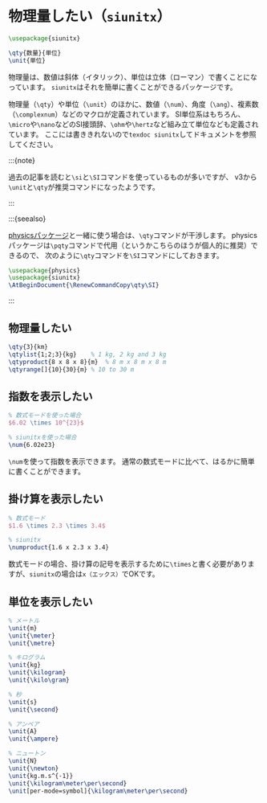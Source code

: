 # 物理量したい（``siunitx``）

```latex
\usepackage{siunitx}

\qty{数量}{単位}
\unit{単位}

```

物理量は、数値は斜体（イタリック）、単位は立体（ローマン）で書くことになっています。
``siunitx``はそれを簡単に書くことができるパッケージです。

物理量（``\qty``）や単位（``\unit``）のほかに、数値（``\num``）、角度（``\ang``）、複素数（``\complexnum``）などのマクロが定義されています。
SI単位系はもちろん、``\micro``や``\nano``などのSI接頭辞、``\ohm``や``\hertz``など組み立て単位なども定義されています。
ここには書ききれないので``texdoc siunitx``してドキュメントを参照してください。

:::{note}

過去の記事を読むと``\si``と``\SI``コマンドを使っているものが多いですが、
v3から``\unit``と``\qty``が推奨コマンドになったようです。

:::

:::{seealso}

[physicsパッケージ](./latex-physics.md)と一緒に使う場合は、``\qty``コマンドが干渉します。
physicsパッケージは``\pqty``コマンドで代用（というかこちらのほうが個人的に推奨）できるので、
次のように``\qty``コマンドを``\SI``コマンドにしておきます。

```latex
\usepackage{physics}
\usepackage{siunitx}
\AtBeginDocument{\RenewCommandCopy\qty\SI}
```

:::

## 物理量したい

```latex
\qty{3}{km}
\qtylist{1;2;3}{kg}    % 1 kg, 2 kg and 3 kg
\qtyproduct{8 x 8 x 8}{m}  % 8 m x 8 m x 8 m
\qtyrange[]{10}{30}{m} % 10 to 30 m
```

## 指数を表示したい

```latex
% 数式モードを使った場合
$6.02 \times 10^{23}$

% siunitxを使った場合
\num{6.02e23}
```

``\num``を使って指数を表示できます。
通常の数式モードに比べて、はるかに簡単に書くことができます。

## 掛け算を表示したい

```latex
% 数式モード
$1.6 \times 2.3 \times 3.4$

% siunitx
\numproduct{1.6 x 2.3 x 3.4}
```



数式モードの場合、掛け算の記号を表示するために``\times``と書く必要がありますが、``siunitx``の場合は``x（エックス）``でOKです。

## 単位を表示したい

```latex
% メートル
\unit{m}
\unit{\meter}
\unit{\metre}

% キログラム
\unit{kg}
\unit{\kilogram}
\unit{\kilo\gram}

% 秒
\unit{s}
\unit{\second}

% アンペア
\unit{A}
\unit{\ampere}

% ニュートン
\unit{N}
\unit{\newton}
\unit{kg.m.s^{-1}}
\unit{\kilogram\meter\per\second}
\unit[per-mode=symbol]{\kilogram\meter\per\second}
```
